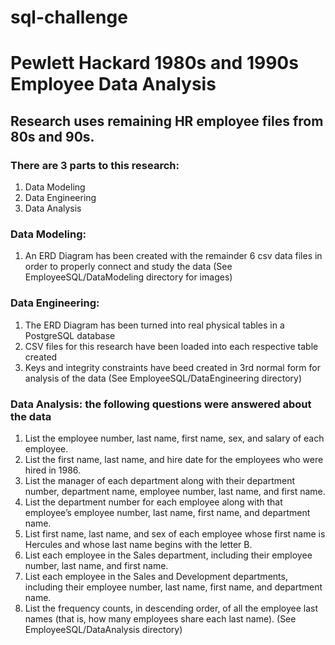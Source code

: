 # sql-challenge

# Pewlett Hackard 1980s and 1990s Employee Data Analysis

## Research uses remaining HR employee files from 80s and 90s.

### There are 3 parts to this research:

1. Data Modeling
3. Data Engineering
4. Data Analysis


### Data Modeling:
  1. An ERD Diagram has been created with the remainder 6 csv data files in order to properly connect and study the data
(See EmployeeSQL/DataModeling directory for images)
  
### Data Engineering:
  1. The ERD Diagram has been turned into real physical tables in a PostgreSQL database
  2. CSV files for this research have been loaded into each respective table created
  3. Keys and integrity constraints have beed created in 3rd normal form for analysis of the data
(See EmployeeSQL/DataEngineering directory)
  
### Data Analysis:  the following questions were answered about the data
  1. List the employee number, last name, first name, sex, and salary of each employee.
  2. List the first name, last name, and hire date for the employees who were hired in 1986.
  3. List the manager of each department along with their department number, department name, employee number, last name, and first name.
  4. List the department number for each employee along with that employee’s employee number, last name, first name, and department name.
  5. List first name, last name, and sex of each employee whose first name is Hercules and whose last name begins with the letter B.
  6. List each employee in the Sales department, including their employee number, last name, and first name.
  7. List each employee in the Sales and Development departments, including their employee number, last name, first name, and department name.
  8. List the frequency counts, in descending order, of all the employee last names (that is, how many employees share each last name).
(See EmployeeSQL/DataAnalysis directory)

